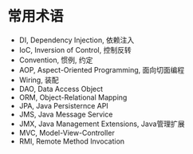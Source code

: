 # 常用术语

- DI, Dependency Injection, 依赖注入
- IoC, Inversion of Control, 控制反转
- Convention, 惯例, 约定
- AOP, Aspect-Oriented Programming, 面向切面编程
- Wiring, 装配
- DAO, Data Access Object
- ORM, Object-Relational Mapping
- JPA, Java Persisternce API
- JMS, Java Message Service
- JMX, Java Management Extensions, Java管理扩展
- MVC, Model-View-Controller
- RMI, Remote Method Invocation